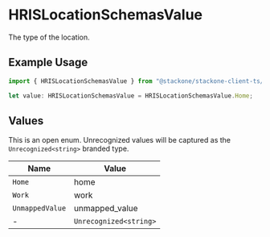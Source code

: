 # HRISLocationSchemasValue

The type of the location.

## Example Usage

```typescript
import { HRISLocationSchemasValue } from "@stackone/stackone-client-ts/sdk/models/shared";

let value: HRISLocationSchemasValue = HRISLocationSchemasValue.Home;
```

## Values

This is an open enum. Unrecognized values will be captured as the `Unrecognized<string>` branded type.

| Name                   | Value                  |
| ---------------------- | ---------------------- |
| `Home`                 | home                   |
| `Work`                 | work                   |
| `UnmappedValue`        | unmapped_value         |
| -                      | `Unrecognized<string>` |